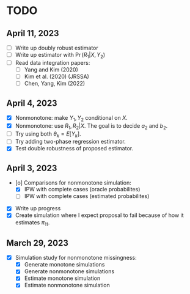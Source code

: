 
# TODO

## April 11, 2023

* [ ] Write up doubly robust estimator
* [ ] Write up estimator with $\Pr(R_1 | X, Y_2)$
* [ ] Read data integration papers:
  * [ ] Yang and Kim (2020)
  * [ ] Kim et al. (2020) (JRSSA)
  * [ ] Chen, Yang, Kim (2022)

## April 4, 2023

* [X] Nonmonotone: make $Y_1, Y_2$ conditional on $X$.
* [X] Nonmonotone: use $R_1, R_2 | X$. The goal is to decide $a_2$ and
      $b_2$.
* [ ] Try using both $\theta_k = E[Y_k]$.
* [ ] Try adding two-phase regression estimator.
* [X] Test double robustness of proposed estimator.

## April 3, 2023

* [o] Comparisons for nonmonotone simulation:
  * [X] IPW with complete cases (oracle probabilites)
  * [ ] IPW with complete cases (estimated probabilites)
* [X] Write up progress
* [X] Create simulation where I expect proposal to fail because of how it
      estimates $\pi_{11}$.

## March 29, 2023

* [X] Simulation study for nonmonotone missingness:
  * [X] Generate monotone simulations
  * [X] Generate nonmonotone simulations
  * [X] Estimate monotone simulation
  * [X] Estimate nonmonotone simulation
